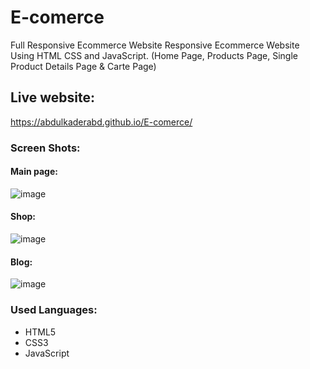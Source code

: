 # E-comerce
Full Responsive Ecommerce Website Responsive Ecommerce Website Using HTML CSS and JavaScript. (Home Page, Products Page, Single Product Details Page & Carte Page)

## Live website:
https://abdulkaderabd.github.io/E-comerce/

### Screen Shots:
#### Main page:
![image](https://github.com/user-attachments/assets/a45d3f8f-80dc-47a2-a2eb-d92103bdb0f2)


#### Shop:
![image](https://github.com/user-attachments/assets/25366d5c-b598-46d3-81fe-08c1fb56c8d7)


#### Blog:
![image](https://github.com/user-attachments/assets/f3fd9c47-785e-4d32-a6cb-ffe616c96f23)

### Used Languages:
- HTML5
- CSS3
- JavaScript
